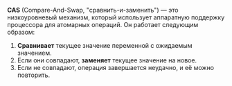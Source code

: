**CAS** (Compare-And-Swap, "сравнить-и-заменить") — это низкоуровневый механизм, который использует аппаратную поддержку процессора для атомарных операций. Он работает следующим образом:

1. **Сравнивает** текущее значение переменной с ожидаемым значением.
2. Если они совпадают, **заменяет** текущее значение на новое.
3. Если не совпадают, операция завершается неудачно, и её можно повторить.